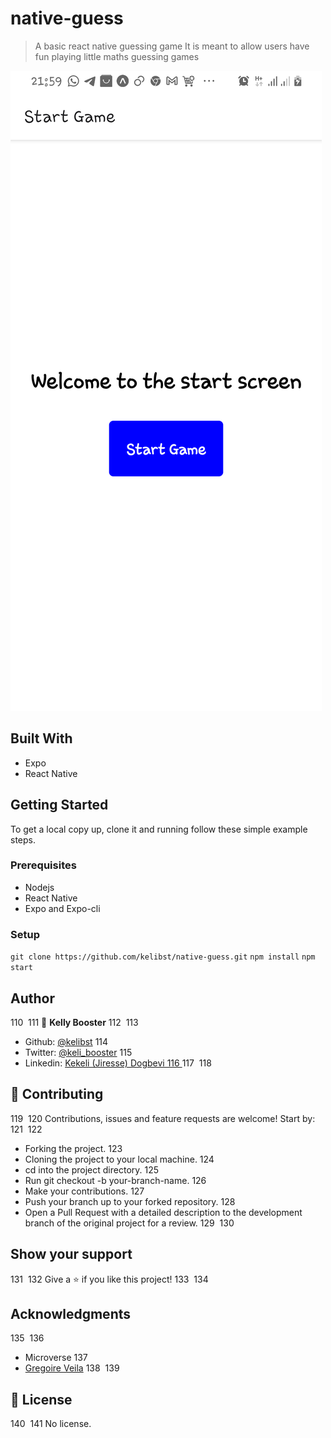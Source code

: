 # native-guess

> A basic react native guessing game
> It is meant to allow users have fun playing little maths guessing games

![screenshot](/screenshot.jpg)

## Built With

- Expo
- React Native

## Getting Started

To get a local copy up, clone it and running follow these simple example steps.

### Prerequisites

- Nodejs
- React Native
- Expo and Expo-cli

### Setup

`git clone https://github.com/kelibst/native-guess.git`
`npm install`
`npm start`

## Author

110
​
111
👤 **Kelly Booster**
112
​
113

- Github: [@kelibst](https://github.com/kelibst)
  114
- Twitter: [@keli_booster](https://twitter.com/keli_booster)
  115
- Linkedin: [Kekeli (Jiresse) Dogbevi
  116
  ](https://www.linkedin.com/in/kekeli-dogbevi-958272108/)
  117
  ​
  118

## 🤝 Contributing

119
​
120
Contributions, issues and feature requests are welcome! Start by:
121
​
122

- Forking the project.
  123
- Cloning the project to your local machine.
  124
- cd into the project directory.
  125
- Run git checkout -b your-branch-name.
  126
- Make your contributions.
  127
- Push your branch up to your forked repository.
  128
- Open a Pull Request with a detailed description to the development branch of the original project for a review.
  129
  ​
  130

## Show your support

131
​
132
Give a ⭐️ if you like this project!
133
​
134

## Acknowledgments

135
​
136

- Microverse
  137
- [Gregoire Veila](https://www.behance.net/gallery/14286087/Twitter-Redesign-of-UI-details)
  138
  ​
  139

## 📝 License

140
​
141
No license.
